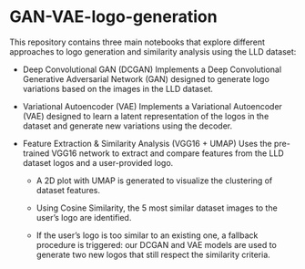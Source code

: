 # GAN-VAE-logo-generation
This repository contains three main notebooks that explore different approaches to logo generation and similarity analysis using the LLD dataset:

- Deep Convolutional GAN (DCGAN)
Implements a Deep Convolutional Generative Adversarial Network (GAN) designed to generate logo variations based on the images in the LLD dataset.

- Variational Autoencoder (VAE)
Implements a Variational Autoencoder (VAE) designed to learn a latent representation of the logos in the dataset and generate new variations using the decoder.

- Feature Extraction & Similarity Analysis (VGG16 + UMAP)
Uses the pre-trained VGG16 network to extract and compare features from the LLD dataset logos and a user-provided logo.

  - A 2D plot with UMAP is generated to visualize the clustering of dataset features.

  - Using Cosine Similarity, the 5 most similar dataset images to the user’s logo are identified.

  - If the user’s logo is too similar to an existing one, a fallback procedure is triggered: our DCGAN and VAE models are used to generate two new logos that still respect the similarity criteria.
